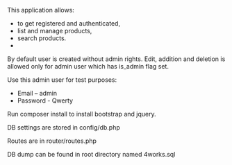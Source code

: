 
This application allows:
 - to get registered and authenticated,
 - list and manage products,
 - search products.
 - 
By default user is created without admin rights. 
Edit, addition and deletion is allowed only for admin user which has is_admin flag set. 

Use this admin user for test purposes:
 - Email – admin
 - Password - Qwerty

Run composer install to install bootstrap and jquery.

DB settings are stored in config/db.php

Routes are in router/routes.php

DB dump can be found in root directory named 4works.sql